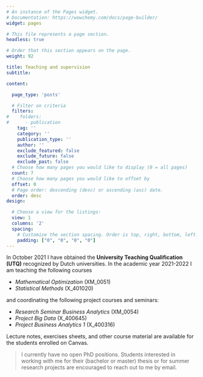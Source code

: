```yaml
---
# An instance of the Pages widget.
# Documentation: https://wowchemy.com/docs/page-builder/
widget: pages

# This file represents a page section.
headless: true

# Order that this section appears on the page.
weight: 92

title: Teaching and supervision
subtitle:

content:

  page_type: 'posts'

  # Filter on criteria
  filters:
#    folders:
#      - publication
    tag: ''
    category: ''
    publication_type: ''
    author: ''
    exclude_featured: false
    exclude_future: false
    exclude_past: false
  # Choose how many pages you would like to display (0 = all pages)
  count: 7
  # Choose how many pages you would like to offset by
  offset: 0
  # Page order: descending (desc) or ascending (asc) date.
  order: desc
design:

  # Choose a view for the listings:
  view: 1
  columns: '2'
  spacing:
    # Customize the section spacing. Order is top, right, bottom, left.
    padding: ["0", "0", "0", "0"]
---
```


In October 2021 I have obtained the **University Teaching Qualification (UTQ)** recognized by Dutch universities. In the academic year 2021-2022 I am teaching the following courses

- *Mathematical Optimization* (XM_0051)
- *Statistical Methods* (X_401020)

and coordinating the following project courses and seminars:

- *Research Seminar Business Analytics* (XM_0054)
- *Project Big Data* (X_400645)
- *Project Business Analytics 1* (X_400316)

Lecture notes, exercises sheets, and other course material are available for the students enrolled on Canvas.

> I currently have no open PhD positions. Students interested in working with me for their (bachelor or master) thesis or for summer research projects are encouraged to reach out to me by email.
